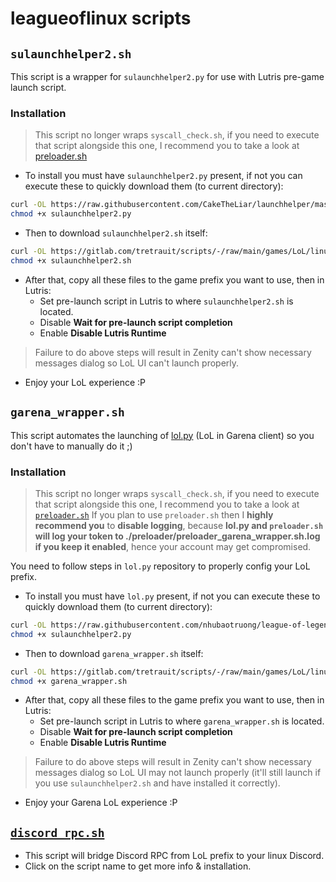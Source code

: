 # leagueoflinux scripts
## `sulaunchhelper2.sh`
This script is a wrapper for `sulaunchhelper2.py` for use with Lutris pre-game launch script.
### Installation
> This script no longer wraps `syscall_check.sh`, if you need to execute that script alongside this one, I recommend you to take a look at [preloader.sh](../../../apps/Lutris#preloadersh)

+ To install you must have `sulaunchhelper2.py` present, if not you can execute these to quickly download them (to current directory):
```sh
curl -OL https://raw.githubusercontent.com/CakeTheLiar/launchhelper/master/sulaunchhelper2.py
chmod +x sulaunchhelper2.py
```
+ Then to download `sulaunchhelper2.sh` itself:
```sh
curl -OL https://gitlab.com/tretrauit/scripts/-/raw/main/games/LoL/linux/sulaunchhelper2.sh
chmod +x sulaunchhelper2.sh
```
+ After that, copy all these files to the game prefix you want to use, then in Lutris:
    - Set pre-launch script in Lutris to where `sulaunchhelper2.sh` is located.
    - Disable **Wait for pre-launch script completion**
    - Enable **Disable Lutris Runtime**
> Failure to do above steps will result in Zenity can't show necessary messages dialog so LoL UI can't launch properly.
+ Enjoy your LoL experience :P
## `garena_wrapper.sh`
This script automates the launching of [lol.py](https://github.com/nhubaotruong/league-of-legends-linux-garena-script) (LoL in Garena client) so you don't have to manually do it ;)
### Installation
> This script no longer wraps `syscall_check.sh`, if you need to execute that script alongside this one, I recommend you to take a look at [`preloader.sh`](../../../apps/Lutris#preloadersh)
If you plan to use `preloader.sh` then I **highly recommend you** to **disable logging**, because **lol.py and `preloader.sh` will log your token to ./preloader/preloader_garena_wrapper.sh.log if you keep it enabled**, hence your account may get compromised.

You need to follow steps in `lol.py` repository to properly config your LoL prefix.
+ To install you must have `lol.py` present, if not you can execute these to quickly download them (to current directory):
```sh
curl -OL https://raw.githubusercontent.com/nhubaotruong/league-of-legends-linux-garena-script/main/lol.py
chmod +x sulaunchhelper2.py
```
+ Then to download `garena_wrapper.sh` itself:
```sh
curl -OL https://gitlab.com/tretrauit/scripts/-/raw/main/games/LoL/linux/garena_wrapper.sh
chmod +x garena_wrapper.sh
```
+ After that, copy all these files to the game prefix you want to use, then in Lutris:
    - Set pre-launch script in Lutris to where `garena_wrapper.sh` is located.
    - Disable **Wait for pre-launch script completion**
    - Enable **Disable Lutris Runtime**
> Failure to do above steps will result in Zenity can't show necessary messages dialog so LoL UI may not launch properly (it'll still launch if you use `sulaunchhelper2.sh` and have installed it correctly).
+ Enjoy your Garena LoL experience :P

## [`discord_rpc.sh`](../../../apps/Lutris#discord_rpcsh)
+ This script will bridge Discord RPC from LoL prefix to your linux Discord.
+ Click on the script name to get more info & installation.
